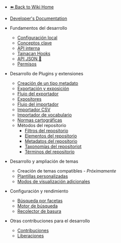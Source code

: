 * [:arrow_left: Back to Wiki Home](/es-mx/?id=wiki-do-tainacan)
* [Developer's Documentation](/es-mx/dev/)
 
* Fundamentos del desarrollo
	* [Configuración local](/es-mx/dev/setup-local.md) 
	* [Conceptos clave](/es-mx/dev/key-concepts.md)
	* [API interna](/es-mx/dev/internal-api.md)
	* [Tainacan Hooks](/es.mx/dev/hooks.md)
	* [API JSON :link:](https://tainacan.org/api-docs/ ':ignore')
	* [Permisos](/es-mx/dev/permissions.md) 
* Desarrollo de Plugins y extensiones
	* [Creación de un tipo metadato](/es-mx/dev/creating-metadata-type.md)
	* [Exportación y exposición](/es-mx/dev/exporting-and-exposing.md)
	* [Flujo del exportador](/es-mx/dev/exporter-flow.md)
	* [Expositores](/es-mx/dev/exposers.md)
	* [Flujo del importador](/es-mx/dev/importer-flow.md)
	* [Importador CSV](/es-mx/dev/csv-importer.md)
	* [Importador de vocabulario](/es-mx/dev/vocabulary-importer.md)
	* [Normas cartográficas](/es-mx/dev/mapping-standards.md)
    * Métodos del repositorio	
	  * [Filtros del repositorio](/es-mx/dev/repository-filters.md) 
	  * [Elementos del repositorio](/es-mx/dev/repository-items.md) 
	  * [Metadatos del repositorio](/es-mx/dev/repository-metadata.md) 
	  * [Taxonomías del repositoriot](/es-mx/dev/repository-taxonomies.md)
	  * [Términos del repositorio](/es-mx/dev/repository-terms.md) 
* Desarrollo y ampliación de temas 
    * Creación de temas compatibles - *Próximamente*
	* [Plantillas personalizadas](/es-mx/dev/custom-templates.md)
	* [Modos de visualización adicionales](/es-mx/dev/extra-view-modes.md)
* Configuración y rendimiento
	* [Búsqueda por facetas](/es-mx/dev/faceted-search.md) 
	* [Motor de búsqueda](/es-mx/dev/search-engine.md) 
	* [Recolector de basura](/es-mx/dev/garbage-collector.md)
* Otras contribuciones para el desarrollo
    * [Contribuciones](/es-mx/dev/CONTRIBUTING.md)
    * [Liberaciones](/es-mx/dev/release.md) 
